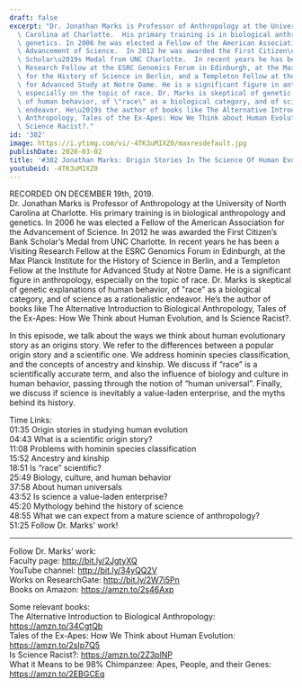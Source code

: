```yaml
---
draft: false
excerpt: "Dr. Jonathan Marks is Professor of Anthropology at the University of North\
  \ Carolina at Charlotte.  His primary training is in biological anthropology and\
  \ genetics. In 2006 he was elected a Fellow of the American Association for the\
  \ Advancement of Science.  In 2012 he was awarded the First Citizen\u2019s Bank\
  \ Scholar\u2019s Medal from UNC Charlotte.  In recent years he has been a Visiting\
  \ Research Fellow at the ESRC Genomics Forum in Edinburgh, at the Max Planck Institute\
  \ for the History of Science in Berlin, and a Templeton Fellow at the Institute\
  \ for Advanced Study at Notre Dame. He is a significant figure in anthropology,\
  \ especially on the topic of race. Dr. Marks is skeptical of genetic explanations\
  \ of human behavior, of \"race\" as a biological category, and of science as a rationalistic\
  \ endeavor. He\u2019s the author of books like The Alternative Introduction to Biological\
  \ Anthropology, Tales of the Ex-Apes: How We Think about Human Evolution, and Is\
  \ Science Racist?."
id: '302'
image: https://i.ytimg.com/vi/-4TK3uMIXZ0/maxresdefault.jpg
publishDate: 2020-03-02
title: '#302 Jonathan Marks: Origin Stories In The Science Of Human Evolution'
youtubeid: -4TK3uMIXZ0
---
```

<div class="timelinks">

RECORDED ON DECEMBER 19th, 2019.  
Dr. Jonathan Marks is Professor of Anthropology at the University of North Carolina at Charlotte.  His primary training is in biological anthropology and genetics. In 2006 he was elected a Fellow of the American Association for the Advancement of Science.  In 2012 he was awarded the First Citizen’s Bank Scholar’s Medal from UNC Charlotte.  In recent years he has been a Visiting Research Fellow at the ESRC Genomics Forum in Edinburgh, at the Max Planck Institute for the History of Science in Berlin, and a Templeton Fellow at the Institute for Advanced Study at Notre Dame. He is a significant figure in anthropology, especially on the topic of race. Dr. Marks is skeptical of genetic explanations of human behavior, of "race" as a biological category, and of science as a rationalistic endeavor. He’s the author of books like The Alternative Introduction to Biological Anthropology, Tales of the Ex-Apes: How We Think about Human Evolution, and Is Science Racist?.

In this episode, we talk about the ways we think about human evolutionary story as an origins story. We refer to the differences between a popular origin story and a scientific one. We address hominin species classification, and the concepts of ancestry and kinship. We discuss if “race” is a scientifically accurate term, and also the influence of biology and culture in human behavior, passing through the notion of “human universal”. Finally, we discuss if science is inevitably a value-laden enterprise, and the myths behind its history.



Time Links:  
<time>01:35</time> Origin stories in studying human evolution  
<time>04:43</time> What is a scientific origin story?  
<time>11:08</time> Problems with hominin species classification   
<time>15:52</time> Ancestry and kinship  
<time>18:51</time> Is “race” scientific?  
<time>25:49</time> Biology, culture, and human behavior  
<time>37:58</time> About human universals  
<time>43:52</time> Is science a value-laden enterprise?  
<time>45:20</time> Mythology behind the history of science  
<time>48:55</time> What we can expect from a mature science of anthropology?  
<time>51:25</time> Follow Dr. Marks’ work!

---

Follow Dr. Marks’ work:  
Faculty page: http://bit.ly/2JgtyXQ  
YouTube channel: http://bit.ly/34yQQ2V  
Works on ResearchGate: http://bit.ly/2W7i5Pn  
Books on Amazon: https://amzn.to/2s46Axp

Some relevant books:  
The Alternative Introduction to Biological Anthropology: https://amzn.to/34CgtQb  
Tales of the Ex-Apes: How We Think about Human Evolution: https://amzn.to/2sIp7Q5  
Is Science Racist?: https://amzn.to/2Z3plNP  
What it Means to be 98% Chimpanzee: Apes, People, and their Genes: https://amzn.to/2EBGCEq
</div>

